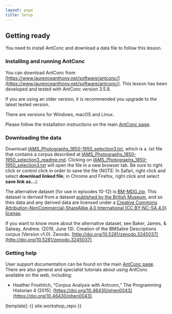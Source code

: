 ```yaml
---
layout: page
title: Setup
---
```


## Getting ready

You need to install AntConc and download a data file to follow this lesson.

### Installing and running AntConc

You can download AntConc from [https://www.laurenceanthony.net/software/antconc/](https://www.laurenceanthony.net/software/antconc/). This lesson has been developed and tested with AntConc version 3.5.8.

If you are using an older version, it is recommended you upgrade to the latest tested version. 

There are versions for Windows, macOS and Linux.

Please follow the installation instructions on the main [AntConc page](https://www.laurenceanthony.net/software/antconc/).

### Downloading the data

Download [IAMS_Photographs_1850-1950_selection3.txt](https://github.com/CatalogueLegacies/antconc.github.io/blob/gh-pages/data/IAMS_Photographs_1850-1950_selection3.txt), which is a .txt file that contains a corpus described at [IAMS_Photographs_1850-1950_selection3_readme.md](https://github.com/CatalogueLegacies/antconc.github.io/blob/gh-pages/data/IAMS_Photographs_1850-1950_selection3_readme.md). Clicking on [IAMS_Photographs_1850-1950_selection3.txt](https://github.com/CatalogueLegacies/antconc.github.io/blob/gh-pages/data/IAMS_Photographs_1850-1950_selection3.txt) will open the file in a new browser tab. Be sure to right click or control click in order to save the file (NOTE: In Safari, right click and select **download linked file**; in Chrome and Firefox, right click and select **save link as...**).

The alternative dataset (for use in episodes 10-12) is [BM-MDG.zip](https://github.com/CatalogueLegacies/antconc.github.io/blob/gh-pages/data/BM-MDG.zip). This dataset is derived from a dataset [published by the British Museum](https://www.britishmuseum.org/about_this_site/terms_of_use/copyright_and_permissions.aspx), and so thes data and any derived data are licensed under a [Creative Commons Attribution-NonCommercial-ShareAlike 4.0 International (CC BY-NC-SA 4.0)](https://creativecommons.org/licenses/by-nc-sa/4.0/) [license](https://github.com/CuratorialVoice/data/blob/master/README.md).

If you want to know more about the alternative dataset, see Baker, James, & Salway, Andrew. (2019, June 13). Creation of the BMSatire Descriptions corpus (Version v1.0). Zenodo. [http://doi.org/10.5281/zenodo.3245037](http://doi.org/10.5281/zenodo.3245037).

### Getting help

User support documentation can be found on the main [AntConc page](https://www.laurenceanthony.net/software/antconc/). There are also general and specialist tutorials about using AntConc available on the web, including:

* Heather Froehlich, "Corpus Analysis with Antconc," The Programming Historian 4 (2015), [https://doi.org/10.46430/phen0043](https://doi.org/10.46430/phen0043).

[template]: {{ site.workshop_repo }}
